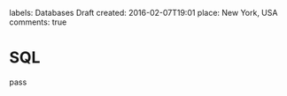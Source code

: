 labels: Databases
        Draft
created: 2016-02-07T19:01
place: New York, USA
comments: true

# SQL

pass
